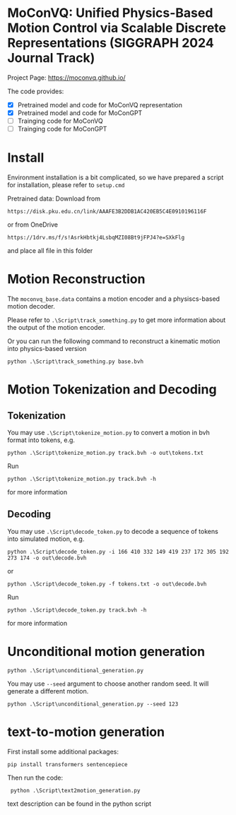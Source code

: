 # MoConVQ: Unified Physics-Based Motion Control via Scalable Discrete Representations (SIGGRAPH 2024 Journal Track)

Project Page: https://moconvq.github.io/

The code provides:

- [x] Pretrained model and code for MoConVQ representation
- [x] Pretrained model and code for MoConGPT
- [ ] Trainging code for MoConVQ
- [ ] Trainging code for MoConGPT

# Install

Environment installation is a bit complicated, so we have prepared a script for installation, please refer to `setup.cmd`


Pretrained data: Download from 

```
https://disk.pku.edu.cn/link/AAAFE3B2DDB1AC420EB5C4E0910196116F
```
or from OneDrive
```
https://1drv.ms/f/s!AsrkHbtkj4LsbqMZI08Bt9jFPJ4?e=SXkFlg
```

and place all file in this folder


# Motion Reconstruction

The `moconvq_base.data` contains a motion encoder and a physiscs-based motion decoder. 

Please refer to `.\Script\track_something.py` to get more information about the output of the motion encoder.

Or you can run the following command to reconstruct a kinematic motion into physics-based version
```
python .\Script\track_something.py base.bvh
```

# Motion Tokenization and Decoding
## Tokenization
You may use `.\Script\tokenize_motion.py` to convert a motion in bvh format into tokens, e.g.
```
python .\Script\tokenize_motion.py track.bvh -o out\tokens.txt
```

Run
```
python .\Script\tokenize_motion.py track.bvh -h
```
for more information

## Decoding
You may use `.\Script\decode_token.py` to decode a sequence of tokens into simulated motion, e.g.
```
python .\Script\decode_token.py -i 166 410 332 149 419 237 172 305 192 273 174 -o out\decode.bvh
```
or 
```
python .\Script\decode_token.py -f tokens.txt -o out\decode.bvh
```

Run
```
python .\Script\decode_token.py track.bvh -h
```
for more information



# Unconditional motion generation

```
python .\Script\unconditional_generation.py
```
You may use `--seed` argument to choose another random seed. It will generate a different motion.
```
python .\Script\unconditional_generation.py --seed 123
```



# text-to-motion generation


First install some additional packages:
```
pip install transformers sentencepiece
```
Then run the code:
```
 python .\Script\text2motion_generation.py
```

text description can be found in the python script